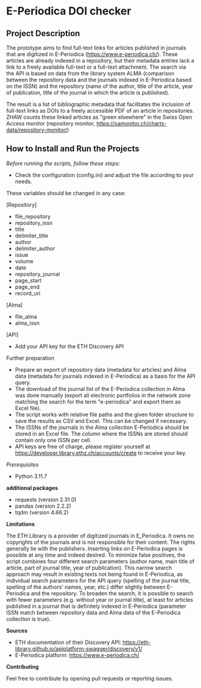 E-Periodica DOI checker
=========================

Project Description
--------------------------

The prototype aims to find full-text links for articles published in journals that are digitized in E-Periodica (https://www.e-periodica.ch/). These articles are already indexed in a repository, but their metadata entries lack a link to a freely available full-text or a full-text attachment. 
The search via the API is based on data from the library system ALMA (comparison between the repository data and the journals indexed in E-Periodica based on the ISSN) and the repository (name of the author, title of the article, year of publication, title of the journal in which the article is published).

The result is a list of bibliographic metadata that facilitates the inclusion of full-text links as DOIs to a freely accessible PDF of an article in repositories. ZHAW counts these linked articles as "green elsewhere" in the Swiss Open Access monitor (repository monitor, https://oamonitor.ch/charts-data/repository-monitor/)



How to Install and Run the Projects
--------------------------

_Before running the scripts, follow these steps:_

- Check the configuration (config.ini) and adjust the file according to your needs.

These variables should be changed in any case:

[Repository]

- file_repository
- repository_issn 
- title 
- delimiter_title
- author 
- delimiter_author 
- issue
- volume
- date
- repository_journal
- page_start
- page_end
- record_uri


[Alma]

- file_alma
- alma_issn

[API]

- Add your API key for the ETH Discovery API

Further preparation
- Prepare an export of repository data (metadata for articles) and Alma data (metadata for journals indexed in E-Periodica) as a basis for the API query.
- The download of the journal list of the E-Periodica collection in Alma was done manually (export all electronic portfolios in the network zone matching the search for the term "e-periodica" and export them as Excel file).
- The script works with relative file paths and the given folder structure to save the results as CSV and Excel. This can be changed if necessary.
- The ISSNs of the journals in the Alma collection E-Periodica should be stored in an Excel file. The column where the ISSNs are stored should contain only one ISSN per cell.
- API keys are free of charge, please register yourself at https://developer.library.ethz.ch/accounts/create to receive your key.


_Prerequisites_

- Python 3.11.7

**additional packages**

- requests (version 2.31.0)
- pandas (version 2.2.2)
- tqdm (version 4.66.2)

**Limitations**

The ETH Library is a provider of digitized journals in E_Periodica. It owns no copyrights of the journals and is not responsible for their content. The rights generally lie with the publishers. Inserting links on E-Periodica pages is possible at any time and indeed desired.
To minimize false positives, the script combines four different search parameters (author name, main title of article, part of journal title, year of publication). This narrow search approach may result in existing texts not being found in E-Periodica, as individual search parameters for the API query (spelling of the journal title, spelling of the authors' names, year, etc.) differ slightly between E-Periodica and the repository. To broaden the search, it is possible to search with fewer parameters (e.g. without year or journal title), at least for articles published in a journal that is definitely indexed in E-Periodica (parameter ISSN match between repository data and Alma data of the E-Periodica collection is true). 


**Sources**

- ETH documentation of their Discovery API: https://eth-library.github.io/apiplatform-swagger/discovery/v1/
- E-Periodica platform: https://www.e-periodica.ch/


**Contributing**

Feel free to contribute by opening pull requests or reporting issues.
